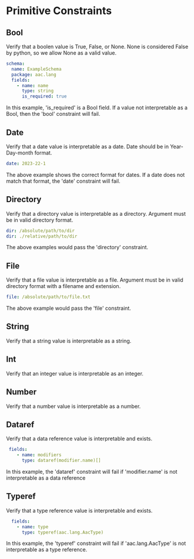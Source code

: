 # Primitive Constraints

## Bool
Verify that a boolen value is True, False, or None.  None is considered False by python, so we allow None as a valid value.

```yaml
schema:
  name: ExampleSchema
  package: aac.lang
  fields:
    - name: name
      type: string
      is_required: true
```
In this example, 'is_required' is a Bool field.  If a value not interpretable as a Bool, then the 'bool' constraint will fail.

## Date
Verify that a date value is interpretable as a date.  Date should be in Year-Day-month format.

```yaml
date: 2023-22-1
```
The above example shows the correct format for dates.  If a date does not match that format, the 'date' constraint will fail.

## Directory
Verify that a directory value is interpretable as a directory. Argument must be in valid directory format.
```yaml
dir: /absolute/path/to/dir
dir: ./relative/path/to/dir
```
The above examples would pass the 'directory' constraint.


## File
Verify that a file value is interpretable as a file.  Argument must be in valid directory format with a filename and extension.
```yaml
file: /absolute/path/to/file.txt
```
The above example would pass the 'file' constraint.

## String
Verify that a string value is interpretable as a string. 

## Int
Verify that an integer value is interpretable as an integer.

## Number
Verify that a number value is interpretable as a number.

## Dataref
Verify that a data reference value is interpretable and exists.

```yaml
 fields:
    - name: modifiers
      type: dataref(modifier.name)[]
```

In this example, the 'dataref' constraint will fail if 'modifier.name' is not interpretable as a data reference

## Typeref
Verify that a type reference value is interpretable and exists.

```yaml
  fields:
    - name: type
      type: typeref(aac.lang.AacType)
```
In this example, the 'typeref' constraint will fail if 'aac.lang.AacType' is not interpretable as a type reference.